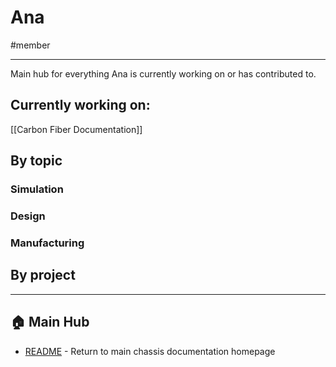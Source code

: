 # Ana
#member

---

Main hub for everything Ana is currently working on or has contributed to.
## Currently working on:
[[Carbon Fiber Documentation]]

## By topic

### Simulation

### Design

### Manufacturing

## By project

---

## 🏠 Main Hub
- [README](../README.md) - Return to main chassis documentation homepage

